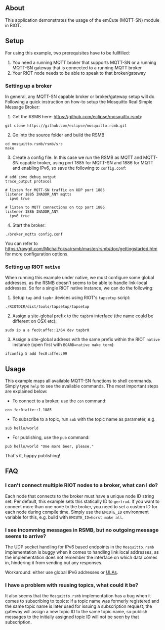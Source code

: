 ## About
This application demonstrates the usage of the emCute (MQTT-SN) module in RIOT.

## Setup
For using this example, two prerequisites have to be fullfilled:

1. You need a running MQTT broker that supports MQTT-SN or a running MQTT-SN
   gateway that is connected to a running MQTT broker
2. Your RIOT node needs to be able to speak to that broker/gateway


### Setting up a broker
In general, any MQTT-SN capable broker or broker/gateway setup will do.
Following a quick instruction on how-to setup the Mosquitto Real Simple Message
Broker:

1. Get the RSMB here: https://github.com/eclipse/mosquitto.rsmb:
```
git clone https://github.com/eclipse/mosquitto.rsmb.git
```

2. Go into the source folder and build the RSMB
```
cd mosquitto.rsmb/rsmb/src
make
```

3. Create a config file. In this case we run the RSMB as MQTT and MQTT-SN
   capable broker, using port 1885 for MQTT-SN and 1886 for MQTT and enabling
   IPv6, so save the following to `config.conf`:
```
# add some debug output
trace_output protocol

# listen for MQTT-SN traffic on UDP port 1885
listener 1885 INADDR_ANY mqtts
  ipv6 true

# listen to MQTT connections on tcp port 1886
listener 1886 INADDR_ANY
  ipv6 true
```

4. Start the broker:
```
./broker_mqtts config.conf
```

You can refer to
https://rawgit.com/MichalFoksa/rsmb/master/rsmb/doc/gettingstarted.htm for more
configuration options.


### Setting up RIOT `native`
When running this example under native, we must configure some global addresses,
as the RSMB doesn't seems to be able to handle link-local addresses. So for a
single RIOT native instance, we can do the following:

1. Setup `tap` and `tapbr` devices using RIOT's `tapsetup` script:
```
./RIOTDIR/dist/tools/tapsetup/tapsetup
```

2. Assign a site-global prefix to the `tapbr0` interface (the name could be
   different on OSX etc):
```
sudo ip a a fec0:affe::1/64 dev tapbr0
```

3. Assign a site-global address with the same prefix within the RIOT `native`
   instance (open first with `BOARD=native make term`):
```
ifconfig 5 add fec0:affe::99
```


## Usage
This example maps all available MQTT-SN functions to shell commands. Simply type
`help` to see the available commands. The most important steps are explained
below:

- To connect to a broker, use the `con` command:
```
con fec0:affe::1 1885
```

- To subscribe to a topic, run `sub` with the topic name as parameter, e.g.
```
sub hello/world
```

- For publishing, use the `pub` command:
```
pub hello/world "One more beer, please."
```

That's it, happy publishing!


## FAQ

### I can't connect multiple RIOT nodes to a broker, what can I do?
Each node that connects to the broker must have a unique node ID string set. Per
default, this example sets this statically ID to `gertrud`. If you want to
connect more than one node to the broker, you need to set a custom ID for each
node during compile time. Simply use the `EMCUTE_ID` environment variable for
this, e.g. build with `EMCUTE_ID=horst make all`.

### I see incomming messages in RSMB, but no outgoing message seems to arrive?
The UDP socket handling for IPv6 based endpoints in the `Mosquitto.rsmb`
implementation is buggy when it comes to handling link local addresses,
as the implementation does not remember the interface on which data comes in,
hindering it from sending out any responses.

Workaround: either use global IPv6 addresses or [ULAs](https://tools.ietf.org/html/rfc4193).

### I have a problem with reusing topics, what could it be?
It also seems that the `Mosquitto.rsmb` implementation has a bug when it comes
to subscribing to topics: if a topic name was formerly registered and the same
topic name is later used for issuing a subscription request, the gateway will
assign a new topic ID to the same topic name, so publish messages to the
initially assigned topic ID will not be seen by that subscription.
